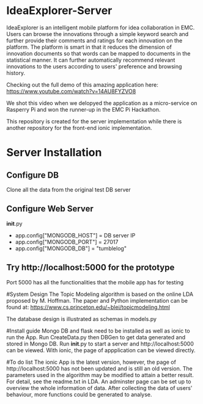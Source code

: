 # IdeaExplorer-Server
IdeaExplorer is an intelligent mobile platform for idea collaboration in EMC. Users can browse the innovations through a simple keyword search and further provide their comments and ratings for each innovation on the platform. The platform is smart in that it reduces the dimension of innovation documents so that words can be mapped to documents in the statistical manner. It can further automatically recommend relevant innovations to the users according to users' preference and browsing history. 

Checking out the full demo of this amazing application here: https://www.youtube.com/watch?v=14AU8FYZVO8


We shot this video when we delopyed the application as a micro-service on Rasperry Pi and won the runner-up in the EMC Pi Hackathon.


This repository is created for the server implementation while there is another repository for the front-end ionic implementation.


# Server Installation
Configure DB
--------------
Clone all the data from the original test DB server


Configure Web Server
--------------

__init__.py

- app.config["MONGODB_HOST"] = DB server IP
- app.config["MONGODB_PORT"] = 27017
- app.config["MONGODB_DB"] = "tumblelog"


Try http://localhost:5000 for the prototype
--------------
Port 5000 has all the functionalities that the mobile app has for testing


#System Design
The Topic Modeling algorithm is based on the online LDA proposed by M. Hoffman. The paper and Python implementation can be found at: https://www.cs.princeton.edu/~blei/topicmodeling.html

The database design is illustrated as schemas in models.py

#Install guide
Mongo DB and flask need to be installed as well as ionic to run the App.
Run CreateData.py then DBGen to get data generated and stored in Mongo DB. 
Run __init__.py to start a server and  http://localhost:5000 can be viewed. With ionic, the page of appplication can be viewed directly.

#To do list
The ionic App is the latest version, however, the page of http://localhost:5000 has not been updated and is still an old version.
The parameters used in the algorithm may be modified to attain a better result. For detail, see the readme.txt in LDA.
An adminster page can be set up to overview the whole information of data. 
After collecting the data of users' behaviour, more functions could be generated to analyse. 
